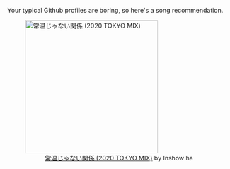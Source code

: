 Your typical Github profiles are boring, so here's a song recommendation.
<figure><img width="300" height="300" src="https://i.scdn.co/image/ab67616d0000b273eae626071d53e256160e77e6" alt="常温じゃない関係 (2020 TOKYO MIX)" /><figcaption align="center"><a href="https://open.spotify.com/track/3x3EGG2Z1A92IHX1GLr5PN" target="_blank">常温じゃない関係 (2020 TOKYO MIX)</a> by Inshow ha</figcaption></figure>
